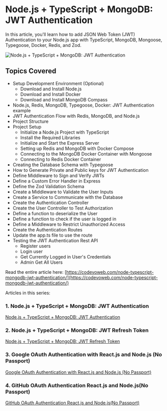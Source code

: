 # Node.js + TypeScript + MongoDB: JWT Authentication

In this article, you'll learn how to add JSON Web Token (JWT) Authentication to your Node.js app with TypeScript, MongoDB, Mongoose, Typegoose, Docker, Redis, and Zod.

![Node.js + TypeScript + MongoDB: JWT Authentication](https://codevoweb.com/wp-content/uploads/2022/04/Node.js-TypeScript-MongoDB-JWT-Authentication.webp)

## Topics Covered

- Setup Development Environment (Optional)
    - Download and Install Node.js
    - Download and Install Docker
    - Download and Install MongoDB Compass
- Node.js, Redis, MongoDB, Typegoose, Docker: JWT Authentication example
- JWT Authentication Flow with Redis, MongoDB, and Node.js
- Project Structure
- Project Setup
    - Initialize a Node.js Project with TypeScript
    - Install the Required Libraries
    - Initialize and Start the Express Server
    - Setting up Redis and MongoDB with Docker Compose
    - Connecting to the MongoDB Docker Container with Mongoose
    - Connecting to Redis Docker Container
- Creating the Database Schema with Typegoose
- How to Generate Private and Public keys for JWT Authentication
- Define Middleware to Sign and Verify JWTs
- Define a Custom Error Handler in Express
- Define the Zod Validation Schema
- Create a Middleware to Validate the User Inputs
- Create a Service to Communicate with the Database
- Create the Authentication Controller
- Create the User Controller to Test Authorization
- Define a function to deserialize the User
- Define a function to check if the user is logged in
- Define a Middleware to Restrict Unauthorized Access
- Create the Authentication Routes
- Update the app.ts file to use the route
- Testing the JWT Authentication Rest API
    - Register users
    - Login user
    - Get Currently Logged in User's Credentials
    - Admin Get All Users

Read the entire article here: [https://codevoweb.com/node-typescript-mongodb-jwt-authentication/](https://codevoweb.com/node-typescript-mongodb-jwt-authentication/)


Articles in this series:

### 1. Node.js + TypeScript + MongoDB: JWT Authentication

[Node.js + TypeScript + MongoDB: JWT Authentication](https://codevoweb.com/node-typescript-mongodb-jwt-authentication)

### 2. Node.js + TypeScript + MongoDB: JWT Refresh Token

[Node.js + TypeScript + MongoDB: JWT Refresh Token](https://codevoweb.com/react-node-access-refresh-tokens-authentication)

### 3. Google OAuth Authentication with React.js and Node.js (No Passport)

[Google OAuth Authentication with React.js and Node.js (No Passport)](https://codevoweb.com/react-node-access-refresh-tokens-authentication)

### 4. GitHub OAuth Authentication React.js and Node.js(No Passport)

[GitHub OAuth Authentication React.js and Node.js(No Passport)](https://codevoweb.com/github-oauth-authentication-react-and-node)
